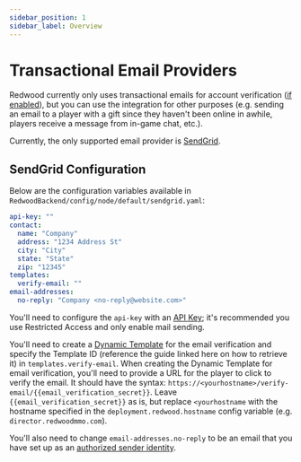 ```yaml
---
sidebar_position: 1
sidebar_label: Overview
---
```


# Transactional Email Providers

Redwood currently only uses transactional emails for account verification ([if enabled](../authentication/overview.md#basic-authentication)), but you can use the integration for other purposes (e.g. sending an email to a player with a gift since they haven't been online in awhile, players receive a message from in-game chat, etc.).

Currently, the only supported email provider is [SendGrid](https://sendgrid.com/).

## SendGrid Configuration

Below are the configuration variables available in `RedwoodBackend/config/node/default/sendgrid.yaml`:

``` yaml
api-key: ""
contact:
  name: "Company"
  address: "1234 Address St"
  city: "City"
  state: "State"
  zip: "12345"
templates:
  verify-email: ""
email-addresses:
  no-reply: "Company <no-reply@website.com>"
```

You'll need to configure the `api-key` with an [API Key](https://docs.sendgrid.com/api-reference/api-keys/create-api-keys); it's recommended you use Restricted Access and only enable mail sending.

You'll need to create a [Dynamic Template](https://docs.sendgrid.com/ui/sending-email/how-to-send-an-email-with-dynamic-templates) for the email verification and specify the Template ID (reference the guide linked here on how to retrieve it) in `templates.verify-email`. When creating the Dynamic Template for email verification, you'll need to provide a URL for the player to click to verify the email. It should have the syntax: `https://<yourhostname>/verify-email/{{email_verification_secret}}`. Leave `{{email_verification_secret}}` as is, but replace `<yourhostname` with the hostname specified in the `deployment.redwood.hostname` config variable (e.g. `director.redwoodmmo.com`).

You'll also need to change `email-addresses.no-reply` to be an email that you have set up as an [authorized sender identity](https://docs.sendgrid.com/for-developers/sending-email/sender-identity).
